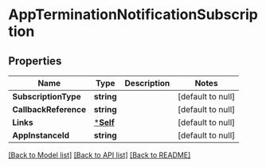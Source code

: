 # AppTerminationNotificationSubscription

## Properties
Name | Type | Description | Notes
------------ | ------------- | ------------- | -------------
**SubscriptionType** | **string** |  | [default to null]
**CallbackReference** | **string** |  | [default to null]
**Links** | [***Self**](Self.md) |  | [default to null]
**AppInstanceId** | **string** |  | [default to null]

[[Back to Model list]](../README.md#documentation-for-models) [[Back to API list]](../README.md#documentation-for-api-endpoints) [[Back to README]](../README.md)



